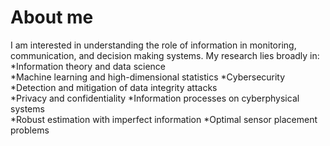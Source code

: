 # About me

<!-- **esnaolab/esnaolab** is a ✨ _special_ ✨ repository because its `README.md` (this file) appears on your GitHub profile. -->

I am interested in understanding the role of information in monitoring, communication, and decision making systems. My research lies broadly in:
*Information theory and data science  
*Machine learning and high-dimensional statistics
*Cybersecurity
 *Detection and mitigation of data integrity attacks  
 *Privacy and confidentiality
*Information processes on cyberphysical systems  
 *Robust estimation with imperfect information
 *Optimal sensor placement problems
